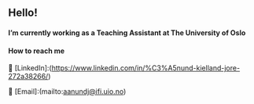 ##  Hello!

####  I’m currently working as a Teaching Assistant at The University of Oslo

#### How to reach me

👤 [LinkedIn]:(https://www.linkedin.com/in/%C3%A5nund-kielland-jore-272a38266/)

📩 [Email]:(mailto:aanundj@ifi.uio.no)
